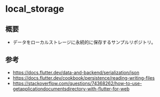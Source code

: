 # local_storage

## 概要

- データをローカルストレージに永続的に保存するサンプルリポジトリ。

## 参考

- https://docs.flutter.dev/data-and-backend/serialization/json
- https://docs.flutter.dev/cookbook/persistence/reading-writing-files
- https://stackoverflow.com/questions/74368262/how-to-use-getapplicationdocumentsdirectory-with-flutter-for-web